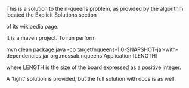 This is a solution to the n-queens problem, as provided by the algorithm located the Explicit Solutions section

of its wikipedia page.

It is a maven project. To run perform

mvn clean package
java -cp target/nqueens-1.0-SNAPSHOT-jar-with-dependencies.jar org.mossab.nqueens.Application [LENGTH]

where LENGTH is the size of the board expressed as a positive integer.

A 'tight' solution is provided, but the full solution with docs is as well.